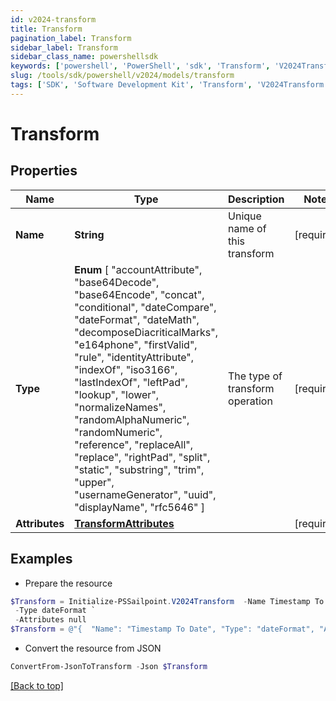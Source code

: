 ```yaml
---
id: v2024-transform
title: Transform
pagination_label: Transform
sidebar_label: Transform
sidebar_class_name: powershellsdk
keywords: ['powershell', 'PowerShell', 'sdk', 'Transform', 'V2024Transform'] 
slug: /tools/sdk/powershell/v2024/models/transform
tags: ['SDK', 'Software Development Kit', 'Transform', 'V2024Transform']
---
```



# Transform

## Properties

Name | Type | Description | Notes
------------ | ------------- | ------------- | -------------
**Name** | **String** | Unique name of this transform | [required]
**Type** |  **Enum** [  "accountAttribute",    "base64Decode",    "base64Encode",    "concat",    "conditional",    "dateCompare",    "dateFormat",    "dateMath",    "decomposeDiacriticalMarks",    "e164phone",    "firstValid",    "rule",    "identityAttribute",    "indexOf",    "iso3166",    "lastIndexOf",    "leftPad",    "lookup",    "lower",    "normalizeNames",    "randomAlphaNumeric",    "randomNumeric",    "reference",    "replaceAll",    "replace",    "rightPad",    "split",    "static",    "substring",    "trim",    "upper",    "usernameGenerator",    "uuid",    "displayName",    "rfc5646" ] | The type of transform operation | [required]
**Attributes** | [**TransformAttributes**](transform-attributes) |  | [required]

## Examples

- Prepare the resource
```powershell
$Transform = Initialize-PSSailpoint.V2024Transform  -Name Timestamp To Date `
 -Type dateFormat `
 -Attributes null
$Transform = @"{  "Name": "Timestamp To Date", "Type": "dateFormat", "Attributes": "null "}"@
```

- Convert the resource from JSON
```powershell
ConvertFrom-JsonToTransform -Json $Transform
```


[[Back to top]](#) 

